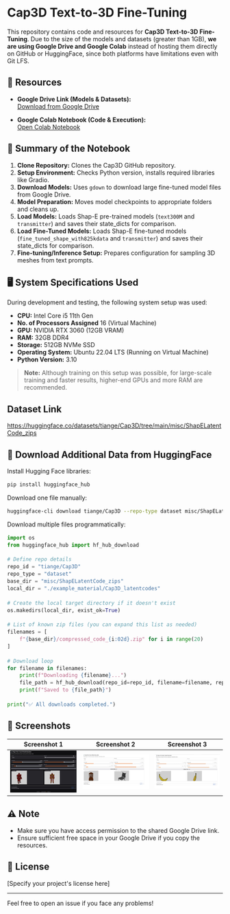 # Cap3D Text-to-3D Fine-Tuning

This repository contains code and resources for **Cap3D Text-to-3D Fine-Tuning**.
Due to the size of the models and datasets (greater than 1GB), **we are using Google Drive and Google Colab** instead of hosting them directly on GitHub or HuggingFace, since both platforms have limitations even with Git LFS.

## 📂 Resources

- **Google Drive Link (Models & Datasets):**  
  [Download from Google Drive](https://drive.google.com/file/d/1GQOZFfAMJ4parzt6Amjvy-5Wzqb5CpxC/view?usp=share_link)

- **Google Colab Notebook (Code & Execution):**  
  [Open Colab Notebook](https://colab.research.google.com/drive/1tjvLwHo2LO3KW7ulThWIEF1l3jft4G3j?usp=sharing)

## 🚀 Summary of the Notebook

1. **Clone Repository:** Clones the Cap3D GitHub repository.
2. **Setup Environment:** Checks Python version, installs required libraries like Gradio.
3. **Download Models:** Uses `gdown` to download large fine-tuned model files from Google Drive.
4. **Model Preparation:** Moves model checkpoints to appropriate folders and cleans up.
5. **Load Models:** Loads Shap-E pre-trained models (`text300M` and `transmitter`) and saves their state_dicts for comparison.
6.  **Load Fine-Tuned Models:** Loads Shap-E fine-tuned models (`fine_tuned_shape_with825kdata` and `transmitter`) and saves their state_dicts for comparison.
7. **Fine-tuning/Inference Setup:** Prepares configuration for sampling 3D meshes from text prompts.

## 🖥️ System Specifications Used

During development and testing, the following system setup was used:

- **CPU:** Intel Core i5 11th Gen
- **No. of Processors Assigned** 16 (Virtual Machine)
- **GPU:** NVIDIA RTX 3060 (12GB VRAM)
- **RAM:** 32GB DDR4
- **Storage:** 512GB NVMe SSD
- **Operating System:** Ubuntu 22.04 LTS (Running on Virtual Machine)
- **Python Version:** 3.10

> **Note:** Although training on this setup was possible, for large-scale training and faster results, higher-end GPUs and more RAM are recommended.

## Dataset Link
https://huggingface.co/datasets/tiange/Cap3D/tree/main/misc/ShapELatentCode_zips

## 📢 Download Additional Data from HuggingFace

Install Hugging Face libraries:
```bash
pip install huggingface_hub
```

Download one file manually:
```bash
huggingface-cli download tiange/Cap3D --repo-type dataset misc/ShapELatentCode_zips/compressed_code_00.zip
```

Download multiple files programmatically:
```python
import os
from huggingface_hub import hf_hub_download

# Define repo details
repo_id = "tiange/Cap3D"
repo_type = "dataset"
base_dir = "misc/ShapELatentCode_zips"
local_dir = "./example_material/Cap3D_latentcodes"

# Create the local target directory if it doesn't exist
os.makedirs(local_dir, exist_ok=True)

# List of known zip files (you can expand this list as needed)
filenames = [
    f"{base_dir}/compressed_code_{i:02d}.zip" for i in range(20)
]

# Download loop
for filename in filenames:
    print(f"Downloading {filename}...")
    file_path = hf_hub_download(repo_id=repo_id, filename=filename, repo_type=repo_type, local_dir=local_dir)
    print(f"Saved to {file_path}")

print("✅ All downloads completed.")
```



## 📰 Screenshots

| Screenshot 1 | Screenshot 2 | Screenshot 3 |
|:------------:|:------------:|:------------:|
| ![Screenshot 1](Screenshot1.jpeg) | ![Screenshot 2](Screenshot2.jpeg) | ![Screenshot 3](Screenshot3.jpeg) |

## ⚠️ Note

- Make sure you have access permission to the shared Google Drive link.
- Ensure sufficient free space in your Google Drive if you copy the resources.

## 📄 License

[Specify your project's license here]

---

Feel free to open an issue if you face any problems!

